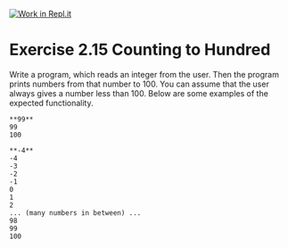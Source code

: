 [![Work in Repl.it](https://classroom.github.com/assets/work-in-replit-14baed9a392b3a25080506f3b7b6d57f295ec2978f6f33ec97e36a161684cbe9.svg)](https://classroom.github.com/online_ide?assignment_repo_id=3202700&assignment_repo_type=AssignmentRepo)
# Exercise 2.15 Counting to Hundred

Write a program, which reads an integer from the user. Then the program prints numbers from that number to 100. You can assume that the user always gives a number less than 100. Below are some examples of the expected functionality.

```plaintext
**99**
99
100
```

```plaintext
**-4**
-4
-3
-2
-1
0
1
2
... (many numbers in between) ...
98
99
100
```
